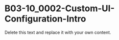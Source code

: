 

# B03-10_0002-Custom-UI-Configuration-Intro

Delete this text and replace it with your own content.

